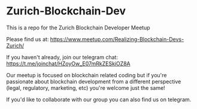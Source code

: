 # Zurich-Blockchain-Dev

This is a repo for the Zurich Blockchain Developer Meetup

Please find us at: https://www.meetup.com/Realizing-Blockchain-Devs-Zurich/

If you haven't already, join our telegram chat: https://t.me/joinchat/HZoyOw_E07mRkZESkiOZ8A


Our meetup is focused on blockchain related coding but if you're passionate about blockchain development from a different perspective (legal, regulatory, marketing, etc) you're welcome just the same!


If you'd like to collaborate with our group you can also find us on telegram.



